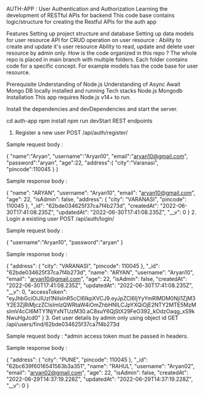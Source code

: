AUTH-APP : User Authentication and Authorization
Learning the development of RESTful APIs for backend
This code base contains logic/structure for creating the Restful APIs for the auth app

Features
Setting up project structure and database
Setting up data models for user resource
API for CRUD operation on user resource :
Ability to create and update it's user resource
Ability to read, update and delete user resource by admin only.
How is the code organized in this repo ?
The whole repo is placed in main branch with multiple folders. Each folder contains code for a specific concept. For example models has the code base for user resource.

Prerequisite
Understanding of Node.js
Understanding of Async Await
Mongo DB locally installed and running
Tech stacks
Node.js
Mongodb
Installation
This app requires Node.js v14+ to run.

Install the dependencies and devDependencies and start the server.

cd auth-app
npm install
npm run devStart
REST endpoints
1. Register a new user
POST /api/auth/register/

Sample request body :

{
    "name":"Aryan",
    "username":"Aryan10",
    "email":"aryan10@gmail.com",
    "password":"aryan",
    "age":22,
    "address":{
        "city":"Varanasi",
        "pincode":110045
    }
}

Sample response body :

{
    "name": "ARYAN",
    "username": "Aryan10",
    "email": "aryan10@gmail.com",
    "age": 22,
    "isAdmin": false,
    "address": {
        "city": "VARANASI",
        "pincode": 110045
    },
    "_id": "62bde034625f37ca7f4b273d",
    "createdAt": "2022-06-30T17:41:08.235Z",
    "updatedAt": "2022-06-30T17:41:08.235Z",
    "__v": 0
}
2. Login a existing user
POST /api/auth/login/

Sample request body :

{
    "username":"Aryan10",
    "password":"aryan"
}

Sample response body :

{
    "address": {
        "city": "VARANASI",
        "pincode": 110045
    },
    "_id": "62bde034625f37ca7f4b273d",
    "name": "ARYAN",
    "username": "Aryan10",
    "email": "aryan10@gmail.com",
    "age": 22,
    "isAdmin": false,
    "createdAt": "2022-06-30T17:41:08.235Z",
    "updatedAt": "2022-06-30T17:41:08.235Z",
    "__v": 0,
    "accessToken": "eyJhbGciOiJIUzI1NiIsInR5cCI6IkpXVCJ9.eyJpZCI6IjYyYmRlMDM0NjI1ZjM3Y2E3ZjRiMjczZCIsImlzQWRtaW4iOmZhbHNlLCJpYXQiOjE2NTY2MTE5MzMsImV4cCI6MTY1NjYxNTUzM30.aC8suY6QjStX29FeO392_kOdzOaqg_xS9kNwuHgJcd0"
}
3. Get user details by admin only using object id
GET /api/users/find/62bde034625f37ca7f4b273d

Sample request body :
*admin access token must be passed in headers.

Sample response body :

{
    "address": {
        "city": "PUNE",
        "pincode": 110045
    },
    "_id": "62bc639f6016541563b3a351",
    "name": "RAHUL",
    "username": "Aryan02",
    "email": "aryan02@gmail.com",
    "age": 22,
    "isAdmin": false,
    "createdAt": "2022-06-29T14:37:19.228Z",
    "updatedAt": "2022-06-29T14:37:19.228Z",
    "__v": 0
}

